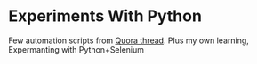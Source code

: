 # Experiments With Python
 Few automation scripts from [Quora thread](https://www.quora.com/What-are-the-best-Python-scripts-youve-ever-written).
Plus my own learning, Expermanting with Python+Selenium
